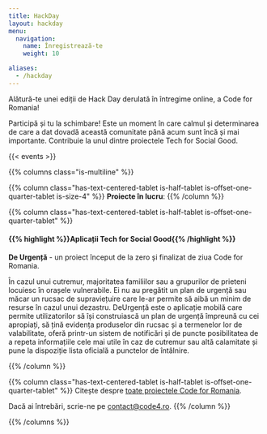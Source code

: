 ```yaml
---
title: HackDay
layout: hackday
menu:
  navigation:
    name: Înregistrează-te
    weight: 10

aliases:
  - /hackday
---
```


Alătură-te unei ediții de Hack Day derulată în întregime online, a Code for Romania!

Participă și tu la schimbare! Este un moment în care calmul și determinarea de care a dat dovadă această comunitate până acum sunt încă și mai importante. Contribuie la unul dintre proiectele Tech for Social Good. 

{{< events >}}

{{% columns class="is-multiline" %}}

{{% column class="has-text-centered-tablet is-half-tablet is-offset-one-quarter-tablet is-size-4" %}}
**Proiecte în lucru**:
{{% /column %}}

{{% column class="has-text-centered-tablet is-half-tablet is-offset-one-quarter-tablet" %}}
#### {{% highlight %}}Aplicații Tech for Social Good{{% /highlight %}}

**De Urgență** - un proiect început de la zero și finalizat de ziua Code for Romania. 

În cazul unui cutremur, majoritatea familiilor sau a grupurilor de prieteni locuiesc în orașele vulnerabile. Ei nu au pregătit un plan de urgență sau măcar un rucsac de supraviețuire care le-ar permite să aibă un minim de resurse în cazul unui dezastru. DeUrgență este o aplicație mobilă care permite utilizatorilor să își construiască un plan de urgență împreună cu cei apropiați, să țină evidența produselor din rucsac și a termenelor lor de valabilitate, oferă printr-un sistem de notificări și de puncte posibilitatea de a repeta informațiile cele mai utile în caz de cutremur sau altă calamitate și pune la dispoziție lista oficială a punctelor de întâlnire.

{{% /column %}}

{{% column class="has-text-centered-tablet is-half-tablet is-offset-one-quarter-tablet" %}}
Citește despre [toate proiectele Code for Romania](https://bit.ly/2SREoGf).

Dacă ai întrebări, scrie-ne pe [contact@code4.ro](mailto:contact@code4.ro).
{{% /column %}}

{{% /columns %}}
